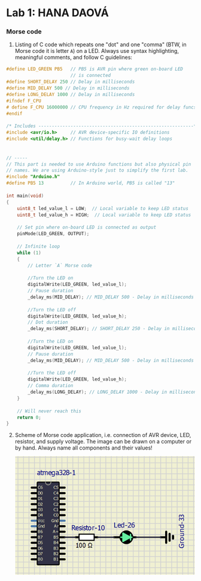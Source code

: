 # Lab 1: HANA DAOVÁ

### Morse code

1. Listing of C code which repeats one "dot" and one "comma" (BTW, in Morse code it is letter `A`) on a LED. Always use syntax highlighting, meaningful comments, and follow C guidelines:

```c
#define LED_GREEN PB5   // PB5 is AVR pin where green on-board LED 
                        // is connected
#define SHORT_DELAY 250 // Delay in milliseconds
#define MID_DELAY 500 // Delay in milliseconds
#define LONG_DELAY 1000 // Delay in milliseconds
#ifndef F_CPU
# define F_CPU 16000000 // CPU frequency in Hz required for delay funcs
#endif

/* Includes ----------------------------------------------------------*/
#include <avr/io.h>     // AVR device-specific IO definitions
#include <util/delay.h> // Functions for busy-wait delay loops


// -----
// This part is needed to use Arduino functions but also physical pin
// names. We are using Arduino-style just to simplify the first lab.
#include "Arduino.h"
#define PB5 13          // In Arduino world, PB5 is called "13"

int main(void)
{
    uint8_t led_value_l = LOW;  // Local variable to keep LED status
    uint8_t led_value_h = HIGH;  // Local variable to keep LED status

    // Set pin where on-board LED is connected as output
    pinMode(LED_GREEN, OUTPUT);

    // Infinite loop
    while (1)
    {
        // Letter `A` Morse code

        //Turn the LED on
        digitalWrite(LED_GREEN, led_value_l);
        // Pause duration
        _delay_ms(MID_DELAY); // MID_DELAY 500 - Delay in milliseconds

        //Turn the LED off
        digitalWrite(LED_GREEN, led_value_h);
        // Dot duration
        _delay_ms(SHORT_DELAY); // SHORT_DELAY 250 - Delay in milliseconds

        //Turn the LED on
        digitalWrite(LED_GREEN, led_value_l);
        // Pause duration
        _delay_ms(MID_DELAY); // MID_DELAY 500 - Delay in milliseconds

        //Turn the LED off
        digitalWrite(LED_GREEN, led_value_h);
        // Comma duration
        _delay_ms(LONG_DELAY); // LONG_DELAY 1000 - Delay in milliseconds
    }

    // Will never reach this
    return 0;
}
```

2. Scheme of Morse code application, i.e. connection of AVR device, LED, resistor, and supply voltage. The image can be drawn on a computer or by hand. Always name all components and their values!

   ![Schematic](https://github.com/hakidaova/digital-electronics-2/blob/main/lab1-blink_arduino/images/schematic.png)

